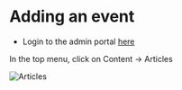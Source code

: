 # Adding an event

- Login to the admin portal [here](http://pikespeakbrassband.com/administrator/)

In the top menu, click on Content -> Articles

![Articles](${projectRoot}/uploads/img/2019-08-20-22-51-57.png)
